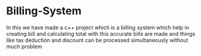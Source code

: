 # Billing-System 
In this we have made a c++ project which is a billing system which help in creating bill 
and calculating total with this accurate bills are made and things like tax deduction 
and discount can be processed simultaneously without much problem
